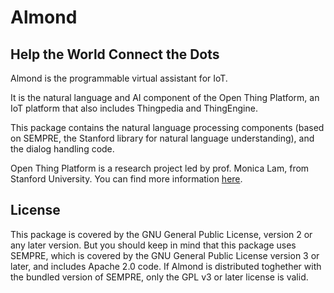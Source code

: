 # Almond

## Help the World Connect the Dots

Almond is the programmable virtual assistant for IoT.

It is the natural language and AI component of the Open Thing Platform, an IoT
platform that also includes Thingpedia and ThingEngine.

This package contains the natural language processing components
(based on SEMPRE, the Stanford library for natural language
understanding), and the dialog handling code.

Open Thing Platform is a research project led by prof. Monica Lam,
from Stanford University.  You can find more information
[here](https://thingengine.stanford.edu/about).

## License

This package is covered by the GNU General Public License, version 2
or any later version. But you should keep in mind that this package
uses SEMPRE, which is covered by the GNU General Public License version
3 or later, and includes Apache 2.0 code. If Almond is distributed
toghether with the bundled version of SEMPRE, only the GPL v3 or later
license is valid.
